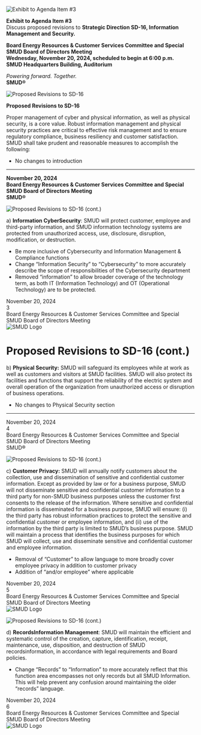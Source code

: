 <!-- Page 1 -->
![Exhibit to Agenda Item #3](https://via.placeholder.com/1365x768.png?text=Exhibit+to+Agenda+Item+%233)

**Exhibit to Agenda Item #3**  
Discuss proposed revisions to **Strategic Direction SD-16, Information Management and Security.**

**Board Energy Resources & Customer Services Committee and Special SMUD Board of Directors Meeting**  
**Wednesday, November 20, 2024, scheduled to begin at 6:00 p.m.**  
**SMUD Headquarters Building, Auditorium**  

*Powering forward. Together.*  
**SMUD®**
<!-- Page 2 -->
![Proposed Revisions to SD-16](https://via.placeholder.com/768x1365.png?text=Proposed+Revisions+to+SD-16)

**Proposed Revisions to SD-16**

Proper management of cyber and physical information, as well as physical security, is a core value. Robust information management and physical security practices are critical to effective risk management and to ensure regulatory compliance, business resiliency and customer satisfaction. SMUD shall take prudent and reasonable measures to accomplish the following:

- No changes to introduction

---

**November 20, 2024**  
**Board Energy Resources & Customer Services Committee and Special SMUD Board of Directors Meeting**  
**SMUD®**
<!-- Page 3 -->
![Proposed Revisions to SD-16 (cont.)](https://via.placeholder.com/1365x768.png?text=Proposed+Revisions+to+SD-16+(cont.))

a) **Information CyberSecurity**: SMUD will protect customer, employee and third-party information, and SMUD information technology systems are protected from unauthorized access, use, disclosure, disruption, modification, or destruction.

- Be more inclusive of Cybersecurity and Information Management & Compliance functions
- Change “Information Security” to “Cybersecurity” to more accurately describe the scope of responsibilities of the Cybersecurity department
- Removed “information” to allow broader coverage of the technology term, as both IT (Information Technology) and OT (Operational Technology) are to be protected.

November 20, 2024  
3  
Board Energy Resources & Customer Services Committee and Special SMUD Board of Directors Meeting  
![SMUD Logo](https://via.placeholder.com/100x50.png?text=SMUD)
<!-- Page 4 -->
# Proposed Revisions to SD-16 (cont.)

b) **Physical Security:** SMUD will safeguard its employees while at work as well as customers and visitors at SMUD facilities. SMUD will also protect its facilities and functions that support the reliability of the electric system and overall operation of the organization from unauthorized access or disruption of business operations.

- No changes to Physical Security section

---

November 20, 2024  
4  
Board Energy Resources & Customer Services Committee and Special SMUD Board of Directors Meeting  
SMUD®
<!-- Page 5 -->
![Proposed Revisions to SD-16 (cont.)](https://via.placeholder.com/1365x768.png?text=Proposed+Revisions+to+SD-16+(cont.))

c) **Customer Privacy:** SMUD will annually notify customers about the collection, use and dissemination of sensitive and confidential customer information. Except as provided by law or for a business purpose, SMUD will not disseminate sensitive and confidential customer information to a third party for non-SMUD business purposes unless the customer first consents to the release of the information. Where sensitive and confidential information is disseminated for a business purpose, SMUD will ensure: (i) the third party has robust information practices to protect the sensitive and confidential customer or employee information, and (ii) use of the information by the third party is limited to SMUD’s business purpose. SMUD will maintain a process that identifies the business purposes for which SMUD will collect, use and disseminate sensitive and confidential customer and employee information.

- Removal of “Customer” to allow language to more broadly cover employee privacy in addition to customer privacy
- Addition of “and/or employee” where applicable

November 20, 2024  
5  
Board Energy Resources & Customer Services Committee and Special SMUD Board of Directors Meeting  
![SMUD Logo](https://via.placeholder.com/100x50.png?text=SMUD)
<!-- Page 6 -->
![Proposed Revisions to SD-16 (cont.)](https://via.placeholder.com/768x1365.png?text=Proposed+Revisions+to+SD-16+(cont.))

d) **RecordsInformation Management**: SMUD will maintain the efficient and systematic control of the creation, capture, identification, receipt, maintenance, use, disposition, and destruction of SMUD recordsinformation, in accordance with legal requirements and Board policies.

- Change “Records” to “Information” to more accurately reflect that this function area encompasses not only records but all SMUD Information. This will help prevent any confusion around maintaining the older “records” language.

November 20, 2024  
6  
Board Energy Resources & Customer Services Committee and Special SMUD Board of Directors Meeting  
![SMUD Logo](https://via.placeholder.com/100x50.png?text=SMUD)
